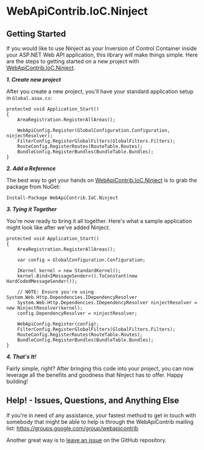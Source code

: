 # WebApiContrib.IoC.Ninject

## Getting Started

If you would like to use Ninject as your Inversion of Control Container inside your ASP.NET Web API application, this library will make things simple. Here are the steps to getting started on a new project with [WebApiContrib.IoC.Ninject](/).

***1. Create new project***

After you create a new project, you'll have your standard application setup in `Global.asax.cs`:

    protected void Application_Start()
    {
        AreaRegistration.RegisterAllAreas();

        WebApiConfig.Register(GlobalConfiguration.Configuration, ninjectResolver);
        FilterConfig.RegisterGlobalFilters(GlobalFilters.Filters);
        RouteConfig.RegisterRoutes(RouteTable.Routes);
        BundleConfig.RegisterBundles(BundleTable.Bundles);
    }

***2. Add a Reference***

The best way to get your hands on [WebApiContrib.IoC.Ninject](/) is to grab the package from NuGet:

    Install-Package WebApiContrib.IoC.Ninject

***3. Tying it Together***

You're now ready to bring it all together. Here's what a sample application might look like after we've added Ninject.

    protected void Application_Start()
    {
        AreaRegistration.RegisterAllAreas();

        var config = GlobalConfiguration.Configuration;

        IKernel kernel = new StandardKernel();
        kernel.Bind<IMessageSender>().ToConstant(new HardCodedMessageSender());

        // NOTE: Ensure you're using System.Web.Http.Dependencies.IDependencyResolver
        System.Web.Http.Dependencies.IDependencyResolver ninjectResolver = new NinjectResolver(kernel);
        config.DependencyResolver = ninjectResolver;

        WebApiConfig.Register(config);
        FilterConfig.RegisterGlobalFilters(GlobalFilters.Filters);
        RouteConfig.RegisterRoutes(RouteTable.Routes);
        BundleConfig.RegisterBundles(BundleTable.Bundles);
    }

***4. That's It!***

Fairly simple, right? After bringing this code into your project, you can now leverage all the benefits and goodness that Ninject has to offer. Happy building!

## Help! - Issues, Questions, and Anything Else

If you're in need of any assistance, your fastest method to get in touch with somebody that might be able to help is through the WebApiContrib mailing list: https://groups.google.com/group/webapicontrib

Another great way is to [leave an issue](https://github.com/WebApiContrib/WebApiContrib.IoC.Ninject/issues) on the GitHub repository.
